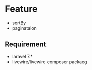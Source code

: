 # Feature
* sortBy
* paginataion


## Requirement
* laravel 7.*
* livewire/livewire composer packaeg
